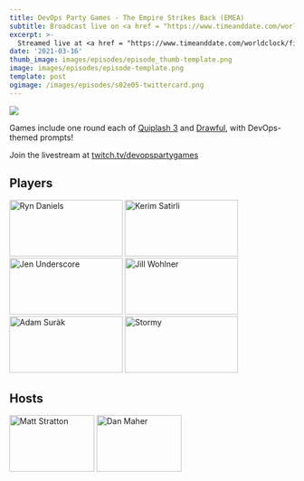 ```yaml
---
title: DevOps Party Games - The Empire Strikes Back (EMEA)
subtitle: Broadcast live on <a href = "https://www.timeanddate.com/worldclock/fixedtime.html?msg=DevOps+Party+Games&iso=20210316T20&p1=3903" target = "_blank">Tuesday 16 March 20:00 UTC+1</a> 
excerpt: >-
  Streamed live at <a href = "https://www.timeanddate.com/worldclock/fixedtime.html?msg=DevOps+Party+Games+A+New+Challenger+Appears+%28EMEA%29&iso=20210316T20&p1=3903" target = "_blank">20:00 UTC+1</a><br> on Tuesday 16 March
date: '2021-03-16'
thumb_image: images/episodes/episode_thumb-template.png
image: images/episodes/episode-template.png
template: post
ogimage: /images/episodes/s02e05-twittercard.png
---
```

<a target="_blank" href="https://calendar.google.com/event?action=TEMPLATE&amp;tmeid=NTc4dDZjM3FjcXR1anM5ZmRjaWU2ajFwamUgbWF0dEBkZXZvcHNwYXJ0eWdhbWVzLmNvbQ&amp;tmsrc=matt%40devopspartygames.com"><img border="0" src="/images/add-to-calendar.png" class = "player-episode-page"></a>
<br clear = "all">

Games include one round each of [Quiplash 3](https://www.jackboxgames.com/quiplash-three/) and [Drawful](https://www.jackboxgames.com/drawful-two/), with DevOps-themed prompts!

Join the livestream at [twitch.tv/devopspartygames](https://twitch.tv/devopspartygames)

## Players

<a href = "https://twitter.com/rynchantress" class = "player-episode-page" target = "_blank"><img src = "/images/players/ryn-daniels.png" alt="Ryn Daniels" width="200" height="100" class = "player-episode-page"></a>
<a href = "https://twitter.com/ksatirli" class = "player-episode-page" target = "_blank"><img src = "/images/players/kerim-satirli.png" alt="Kerim Satirli" width="200" height="100" class = "player-episode-page"></a>
<a href = "https://twitter.com/jenUnderscore_" class = "player-episode-page" target = "_blank"><img src = "/images/players/jen-underscore.png" alt="Jen Underscore" width="200" height="100" class = "player-episode-page"></a>
<a href = "https://twitter.com/jillwohlner" class = "player-episode-page" target = "_blank"><img src = "/images/players/jill-wohlner.png" alt="Jill Wohlner" width="200" height="100" class = "player-episode-page"></a>
<a href = "https://twitter.com/adamsurak" class = "player-episode-page" target = "_blank"><img src = "/images/players/adam-surak.png" alt="Adam Suràk" width="200" height="100" class = "player-episode-page"></a>
<a href = "https://twitter.com/stormy_prime" class = "player-episode-page" target = "_blank"><img src = "/images/players/stormy.png" alt="Stormy" width="200" height="100" class = "player-episode-page"></a>
<br clear = "all">

## Hosts
<a href = "https://twitter.com/mattstratton" class = "player-episode-page"><img src = "/images/hosts/matty2.png" alt="Matt Stratton" width="150" height="100" class = "player-episode-page"></a>
<a href = "https://twitter.com/phrawzty" class = "player-episode-page"><img src = "/images/hosts/phrawzty.png" alt="Dan Maher" width="150" height="100" class = "player-episode-page"></a>
